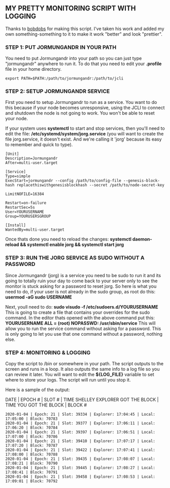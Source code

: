 ## MY PRETTY MONITORING SCRIPT WITH LOGGING

Thanks to [bobdobs](https://github.com/bobdobs/cardano-scripts) for making this script. I've taken his work and added my own something-something to it to make it work "better" and look "prettier".

### STEP 1: PUT JORMUNGANDR IN YOUR PATH

You need to put Jormungandr into your path so you can just type "jormungandr" anywhere to run it. To do that you need to edit your **.profile** file in your home directory.

`export PATH=$PATH:/path/to/jormungandr:/path/to/jcli`

### STEP 2: SETUP JORMUNGANDR SERVICE

First you need to setup Jormungandr to run as a service. You want to do this because if your node becomes unresponsive, using the JCLI to connect and shutdown the node is not going to work. You won't be able to reset your node.

If your system uses **systemctl** to start and stop services, then you'll need to edit the file: **/etc/systemd/system/jorg.service** (you will want to create the file jorg.service, it doesn't exist. And we're calling it 'jorg' because its easy to remember and quick to type).

```
[Unit]
Description=Jormungandr
After=multi-user.target

[Service]
Type=simple
ExecStart=jormungandr --config /path/to/config-file --genesis-block-hash replacethiswithgenesisblockhash --secret /path/to/node-secret-key

LimitNOFILE=16384

Restart=on-failure
RestartSec=5s
User=YOURUSERNAME
Group=YOURUSERSGROUP

[Install]
WantedBy=multi-user.target
```

Once thats done you need to reload the changes: **systemctl daemon-reload && systemctl enable jorg && systemctl start jorg**

### STEP 3: RUN THE JORG SERVICE AS SUDO WITHOUT A PASSWORD

Since Jormungandr (jorg) is a service you need to be sudo to run it and its going to totally ruin your day to come back to your server only to see the monitor is stuck asking for a password to reset jorg. So here is what you need to do, if your user is not already in the sudo group, as root do this: **usermod -aG sudo USERNAME**

Next, youll need to do: **sudo visudo -f /etc/sudoers.d/YOURUSERNAME** This is going to create a file that contains your overrides for the sudo command. In the editor thats opened with the above command put this: **YOURUSERNAME ALL = (root) NOPASSWD: /usr/sbin/service** This will allow you to run the service command without asking for a password. This is only going to let you use that one command without a password, nothing else. 

### STEP 4: MONITORING & LOGGING

Copy the script to /bin or somewhere in your path. The script outputs to the screen and runs in a loop. It also outputs the same info to a log file so you can review it later. You will want to edit the **${LOG_FILE}** variable to set where to store your logs. The script will run until you stop it.

Here is a sample of the output: 

DATE | EPOCH # | SLOT # | TIME SHELLEY EXPLORER GOT THE BLOCK | TIME YOU GOT THE BLOCK | BLOCK #

```
2020-01-04 | Epoch: 21 | Slot: 39334 | Explorer: 17:04:45 | Local: 17:05:00 | Block: 70783
2020-01-04 | Epoch: 21 | Slot: 39377 | Explorer: 17:06:11 | Local: 17:06:20 | Block: 70784
2020-01-04 | Epoch: 21 | Slot: 39397 | Explorer: 17:06:51 | Local: 17:07:00 | Block: 70786
2020-01-04 | Epoch: 21 | Slot: 39410 | Explorer: 17:07:17 | Local: 17:07:20 | Block: 70787
2020-01-04 | Epoch: 21 | Slot: 39422 | Explorer: 17:07:41 | Local: 17:08:00 | Block: 70788
2020-01-04 | Epoch: 21 | Slot: 39435 | Explorer: 17:08:07 | Local: 17:08:21 | Block: 70790
2020-01-04 | Epoch: 21 | Slot: 39445 | Explorer: 17:08:27 | Local: 17:08:41 | Block: 70791
2020-01-04 | Epoch: 21 | Slot: 39458 | Explorer: 17:08:53 | Local: 17:09:01 | Block: 70792
```
